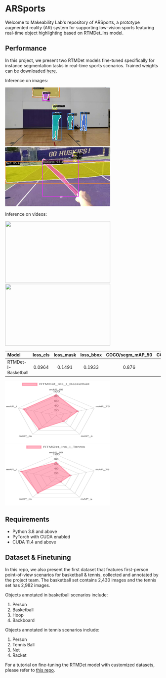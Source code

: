 # ARSports

Welcome to Makeability Lab's repository of ARSports, a prototype augmented reality (AR) system for supporting low-vision sports featuring real-time object highlighting based on RTMDet_Ins model. 

## Performance

In this project, we present two RTMDet models fine-tuned specifically for instance segmentation tasks in real-time sports scenarios. Trained weights can be downloaded [here]().

Inference on images:
<p align="left">
    <img src="demo/image_basketball.png" width=340px/>
    <img src="demo/image_tennis.png" width=340px/>
</p>

Inference on videos:
<p align="left">
    <img src="demo/test_lvb_l.gif" width=340px height=200px/>
    <img src="demo/test_lvt_l.gif" width=340px height=200px/>
</p>

| Model     | loss_cls | loss_mask | loss_bbox | COCO/segm_mAP_50 | COCO/segm_mAP_75 | COCO/segm_mAP_s | COCO/segm_mAP_m | COCO/segm_mAP_l |
|:----------|:------------:|:----------:|:-------------------------:|:----------------------:|:-----------------------------------------------:|:--------------------------------------------------:|:----------:|:----------:|
| RTMDet-l-Basketball |   0.0964   |    0.1491     |             0.1933             |          0.876          |                      0.569                      |                       0.316                        |     0.733      |     0.866      |  

<p align="left">
    <img src="demo/radar_b.png" width=340px height=200px/>
    <img src="demo/radar_t.png" width=340px height=200px/>
</p>


## Requirements
* Python 3.8 and above
* PyTorch with CUDA enabled
* CUDA 11.4 and above


## Dataset & Finetuning

In this repo, we also present the first dataset that features first-person point-of-view scenarios for basketball & tennis, collected and annotated by the project team. The basketball set contains 2,430 images and the tennis set has 2,982 images.

Objects annotated in basketball scenarios include:
1. Person
2. Basketball
3. Hoop
4. Backboard

Objects annotated in tennis scenarios include:
1. Person
2. Tennis Ball
3. Net
4. Racket


For a tutorial on fine-tuning the RTMDet model with customized datasets, please refer to [this repo](https://github.com/makeabilitylab/mmdet-fine-tuning).
